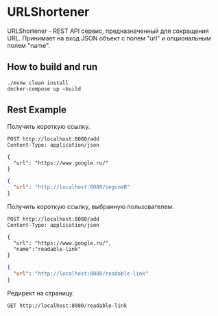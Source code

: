 # URLShortener
URLShortener - REST API сервис, предназначенный для сокращения URL.
Принимает на вход JSON объект с полем "url" и опциональным полем "name".

## How to build and run
```shell script
./mvnw clean install
docker-compose up —build
```

## Rest Example
Получить короткую ссылку.
```http request
POST http://localhost:8080/add
Content-Type: application/json

{
  "url": "https://www.google.ru/"
}
```

```json
{
  "url": "http://localhost:8080/zegcneB"
}
```
Получить короткую ссылку, выбранную пользователем.
```http request
POST http://localhost:8080/add
Content-Type: application/json

{
  "url": "https://www.google.ru/",
  "name":"readable-link"
}
```

```json
{
  "url": "http://localhost:8080/readable-link"
}
```
Редирект на страницу.
```http request
GET http://localhost:8080/readable-link
```
